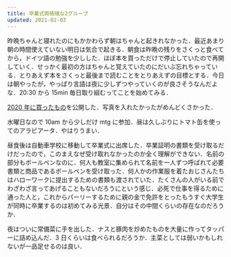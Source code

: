 ```yaml
---
title: 卒業式両極端な2グループ
updated: 2021-02-03
---
```


昨晩ちゃんと寝れたのにもかかわらず朝はちゃんと起きれなかった．最近あまり朝の時間使えていない明日は気合で起きる．朝食は昨晩の残りをさくっと食べてから，ドイツ語の勉強を少しした．ほぼ本を買っただけで停止していたので再開していく．せっかく最初の方はちゃんと覚えていたのにだいぶ忘れちゃっている．とりあえず本をさくっと最後まで読むことをとりあえずの目標とする．今日は朝やったが，やっぱり言語は夜に少しずつやっていくのが良さそうなんだよな．20:30 から 15min 毎日取り組むってことを始めてみる．

[2020 年に買ったもの](https://sotaro.io/ja/2020-purchase)を公開した．写真を入れたかったがめんどくさかった．

水曜日なので 10am から少しだけ mtg に参加．昼は久しぶりにトマト缶を使ってのアラビアータ．やはりうまい．

昼食後は自動車学校に移動して卒業式に出席した．卒業証明の書類を受け取るだけだったので，このまえなぜ受け取れなかったのか全く理解ができない．名前の部分もボールペンなのに．何人も教室に集められて名前を一人ずつ呼ばれて必要書類と商品であるボールペンを受け取った．何人かの作業服を着たおじさんたちはハローワークに提出するための書類も渡されていた．たくさんの人がいる前でわざわざ言ってあげることもないだろうにという感じ．必死で仕事を得るために通った人と，これからパーリーするために親の金で免許をとったもうすぐ大学生が同時に卒業するのは初めてみる光景．自分はその中間くらいの存在なのだろうか．

夜はついに常備菜に手を出した．ナスと豚肉を炒めたものを大量に作ってタッパーに詰め込んだ．3 日くらいは食べられるだろうか．主菜としては弱いかもしれないが一品足せるのは良い．
